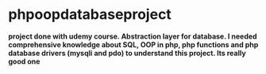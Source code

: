# phpoopdatabaseproject
**project done with udemy course. Abstraction layer for database. I needed comprehensive knowledge about SQL, OOP in php, php functions and php database drivers (mysqli and pdo) to understand this project. Its really good one**
